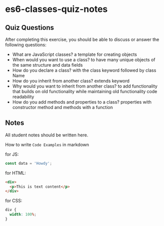 # es6-classes-quiz-notes

## Quiz Questions

After completing this exercise, you should be able to discuss or answer the following questions:

- What are JavaScript classes?
  a template for creating objects
- When would you want to use a class?
  to have many unique objects of the same structure and data fields
- How do you declare a class?
  with the class keyword followed by class Name
- How do you inherit from another class?
  extends keyword
- Why would you want to inherit from another class?
  to add functionality that builds on old functionality while maintaining old functionality
  code readability
- How do you add methods and properties to a class?
  properties with constructor method and methods with a function

## Notes

All student notes should be written here.

How to write `Code Examples` in markdown

for JS:

```javascript
const data = 'Howdy';
```

for HTML:

```html
<div>
  <p>This is text content</p>
</div>
```

for CSS:

```css
div {
  width: 100%;
}
```

